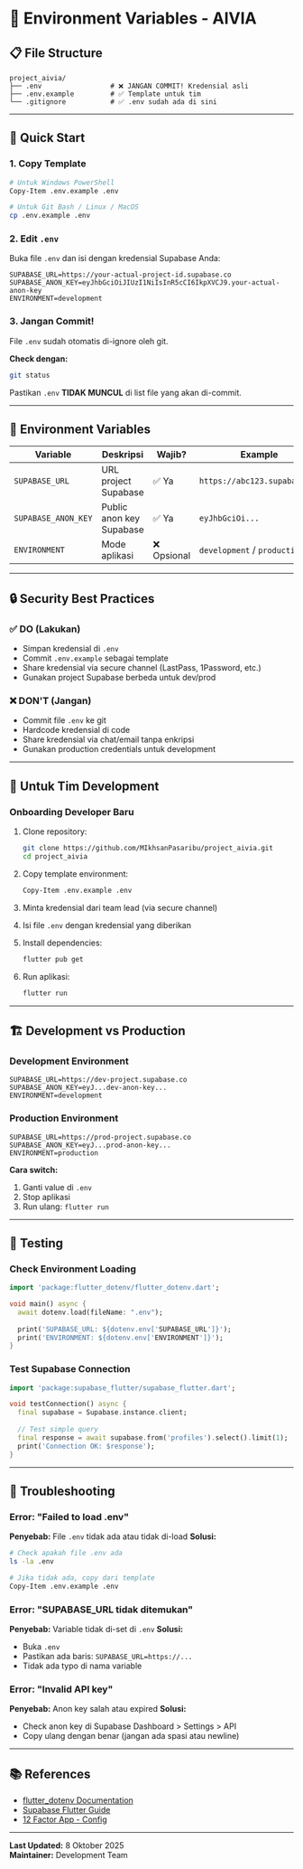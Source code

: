 # 🔐 Environment Variables - AIVIA

## 📋 File Structure

```
project_aivia/
├── .env                 # ❌ JANGAN COMMIT! Kredensial asli
├── .env.example         # ✅ Template untuk tim
└── .gitignore           # ✅ .env sudah ada di sini
```

---

## 🚀 Quick Start

### 1. Copy Template
```bash
# Untuk Windows PowerShell
Copy-Item .env.example .env

# Untuk Git Bash / Linux / MacOS
cp .env.example .env
```

### 2. Edit `.env`
Buka file `.env` dan isi dengan kredensial Supabase Anda:

```env
SUPABASE_URL=https://your-actual-project-id.supabase.co
SUPABASE_ANON_KEY=eyJhbGciOiJIUzI1NiIsInR5cCI6IkpXVCJ9.your-actual-anon-key
ENVIRONMENT=development
```

### 3. Jangan Commit!
File `.env` sudah otomatis di-ignore oleh git.

**Check dengan:**
```bash
git status
```

Pastikan `.env` **TIDAK MUNCUL** di list file yang akan di-commit.

---

## 📝 Environment Variables

| Variable | Deskripsi | Wajib? | Example |
|----------|-----------|--------|---------|
| `SUPABASE_URL` | URL project Supabase | ✅ Ya | `https://abc123.supabase.co` |
| `SUPABASE_ANON_KEY` | Public anon key Supabase | ✅ Ya | `eyJhbGciOi...` |
| `ENVIRONMENT` | Mode aplikasi | ❌ Opsional | `development` / `production` |

---

## 🔒 Security Best Practices

### ✅ DO (Lakukan)
- Simpan kredensial di `.env`
- Commit `.env.example` sebagai template
- Share kredensial via secure channel (LastPass, 1Password, etc.)
- Gunakan project Supabase berbeda untuk dev/prod

### ❌ DON'T (Jangan)
- Commit file `.env` ke git
- Hardcode kredensial di code
- Share kredensial via chat/email tanpa enkripsi
- Gunakan production credentials untuk development

---

## 🔄 Untuk Tim Development

### Onboarding Developer Baru

1. Clone repository:
   ```bash
   git clone https://github.com/MIkhsanPasaribu/project_aivia.git
   cd project_aivia
   ```

2. Copy template environment:
   ```bash
   Copy-Item .env.example .env
   ```

3. Minta kredensial dari team lead (via secure channel)

4. Isi file `.env` dengan kredensial yang diberikan

5. Install dependencies:
   ```bash
   flutter pub get
   ```

6. Run aplikasi:
   ```bash
   flutter run
   ```

---

## 🏗️ Development vs Production

### Development Environment
```env
SUPABASE_URL=https://dev-project.supabase.co
SUPABASE_ANON_KEY=eyJ...dev-anon-key...
ENVIRONMENT=development
```

### Production Environment
```env
SUPABASE_URL=https://prod-project.supabase.co
SUPABASE_ANON_KEY=eyJ...prod-anon-key...
ENVIRONMENT=production
```

**Cara switch:**
1. Ganti value di `.env`
2. Stop aplikasi
3. Run ulang: `flutter run`

---

## 🧪 Testing

### Check Environment Loading
```dart
import 'package:flutter_dotenv/flutter_dotenv.dart';

void main() async {
  await dotenv.load(fileName: ".env");
  
  print('SUPABASE_URL: ${dotenv.env['SUPABASE_URL']}');
  print('ENVIRONMENT: ${dotenv.env['ENVIRONMENT']}');
}
```

### Test Supabase Connection
```dart
import 'package:supabase_flutter/supabase_flutter.dart';

void testConnection() async {
  final supabase = Supabase.instance.client;
  
  // Test simple query
  final response = await supabase.from('profiles').select().limit(1);
  print('Connection OK: $response');
}
```

---

## 🚨 Troubleshooting

### Error: "Failed to load .env"
**Penyebab:** File `.env` tidak ada atau tidak di-load
**Solusi:**
```bash
# Check apakah file .env ada
ls -la .env

# Jika tidak ada, copy dari template
Copy-Item .env.example .env
```

### Error: "SUPABASE_URL tidak ditemukan"
**Penyebab:** Variable tidak di-set di `.env`
**Solusi:** 
- Buka `.env`
- Pastikan ada baris: `SUPABASE_URL=https://...`
- Tidak ada typo di nama variable

### Error: "Invalid API key"
**Penyebab:** Anon key salah atau expired
**Solusi:**
- Check anon key di Supabase Dashboard > Settings > API
- Copy ulang dengan benar (jangan ada spasi atau newline)

---

## 📚 References

- [flutter_dotenv Documentation](https://pub.dev/packages/flutter_dotenv)
- [Supabase Flutter Guide](https://supabase.com/docs/guides/getting-started/quickstarts/flutter)
- [12 Factor App - Config](https://12factor.net/config)

---

**Last Updated:** 8 Oktober 2025  
**Maintainer:** Development Team
